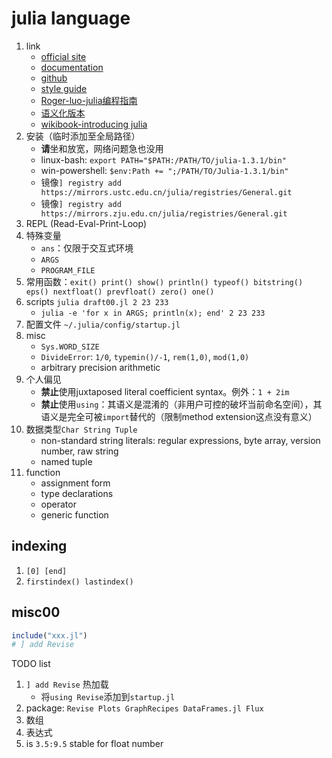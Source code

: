 # julia language

1. link
   * [official site](https://julialang.org/)
   * [documentation](https://docs.julialang.org/en/v1/)
   * [github](https://github.com/JuliaLang/julia)
   * [style guide](https://docs.julialang.org/en/v1/manual/style-guide/)
   * [Roger-luo-julia编程指南](https://github.com/Roger-luo/Brochure.jl)
   * [语义化版本](https://semver.org/lang/zh-CN/)
   * [wikibook-introducing julia](https://en.wikibooks.org/wiki/Introducing_Julia)
2. 安装（临时添加至全局路径）
   * **请**坐和放宽，网络问题急也没用
   * linux-bash: `export PATH="$PATH:/PATH/TO/julia-1.3.1/bin"`
   * win-powershell: `$env:Path += ";/PATH/TO/Julia-1.3.1/bin"`
   * 镜像`] registry add https://mirrors.ustc.edu.cn/julia/registries/General.git`
   * 镜像`] registry add https://mirrors.zju.edu.cn/julia/registries/General.git`
3. REPL (Read-Eval-Print-Loop)
4. 特殊变量
   * `ans`：仅限于交互式环境
   * `ARGS`
   * `PROGRAM_FILE`
5. 常用函数：`exit() print() show() println() typeof() bitstring() eps() nextfloat() prevfloat() zero() one()`
6. scripts `julia draft00.jl 2 23 233`
   * `julia -e 'for x in ARGS; println(x); end' 2 23 233`
7. 配置文件 `~/.julia/config/startup.jl`
8. misc
   * `Sys.WORD_SIZE`
   * `DivideError`: `1/0`, `typemin()/-1`, `rem(1,0)`, `mod(1,0)`
   * arbitrary precision arithmetic
9. 个人偏见
    * **禁止**使用juxtaposed literal coefficient syntax。例外：`1 + 2im`
    * **禁止**使用`using`：其语义是混淆的（非用户可控的破坏当前命名空间），其语义是完全可被`import`替代的（限制method extension这点没有意义）
10. 数据类型`Char String Tuple`
    * non-standard string literals: regular expressions, byte array, version number, raw string
    * named tuple
11. function
    * assignment form
    * type declarations
    * operator
    * generic function

## indexing

1. `[0] [end]`
2. `firstindex() lastindex()`

## misc00

```julia
include("xxx.jl")
# ] add Revise
```

TODO list

1. `] add Revise` 热加载
   * 将`using Revise`添加到`startup.jl`
2. package: `Revise Plots GraphRecipes DataFrames.jl Flux`
3. 数组
4. 表达式
5. is `3.5:9.5` stable for float number
